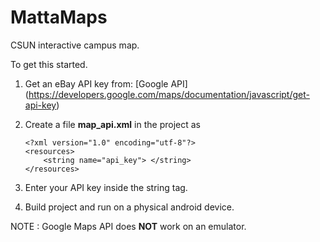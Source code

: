 # MattaMaps
CSUN interactive campus map.

To get this started.

1. Get an eBay API key from: [Google API] (https://developers.google.com/maps/documentation/javascript/get-api-key)
2. Create a file **map_api.xml** in the project as

    ```
    <?xml version="1.0" encoding="utf-8"?>
    <resources>
        <string name="api_key"> </string>
    </resources>
    ```

3. Enter your API key inside the string tag.
4. Build project and run on a physical android device.

NOTE : Google Maps API does **NOT** work on an emulator.
